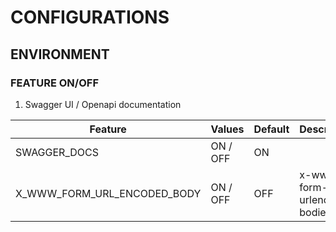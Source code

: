 # CONFIGURATIONS

## ENVIRONMENT

### FEATURE ON/OFF

1. Swagger UI / Openapi documentation


| Feature           | Values      | Default | Description |
|-------------------|-------------|---------|-------------|
|SWAGGER_DOCS       | ON / OFF | ON ||
| X_WWW_FORM_URL_ENCODED_BODY       | ON / OFF | OFF |x-www-form-urlencoded bodies|

